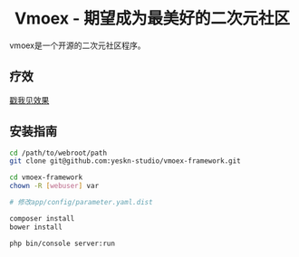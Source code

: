 <div style="text-align:center">
    <h1>Vmoex - 期望成为最美好的二次元社区</h1>
</div>

vmoex是一个开源的二次元社区程序。


## 疗效 

[戳我见效果](https://www.vmoex.com/)

## 安装指南


```bash
cd /path/to/webroot/path
git clone git@github.com:yeskn-studio/vmoex-framework.git

cd vmoex-framework
chown -R [webuser] var

# 修改app/config/parameter.yaml.dist

composer install
bower install

php bin/console server:run
```
